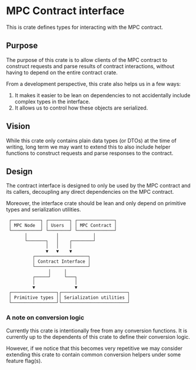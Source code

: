 # MPC Contract interface
This is crate defines types for interacting with the MPC contract.

## Purpose
The purpose of this crate is to allow clients of the MPC contract
to construct requests and parse results of contract interactions,
without having to depend on the entire contract crate.

From a development perspective, this crate also helps us in a few ways:

1. It makes it easier to be lean on dependencies to not accidentally include complex types in the interface.
2. It allows us to control how these objects are serialized.

## Vision
While this crate only contains plain data types (or DTOs) at the time of writing,
long term we may want to extend this to also include helper functions to construct
requests and parse responses to the contract.

## Design
The contract interface is designed to only be used by the MPC contract
and its callers, decoupling any direct dependencies on the MPC contract.

Moreover, the interface crate should be lean and only depend on primitive
types and serialization utilities.

```text
 ┌───────────┐ ┌────────┐ ┌──────────────┐
 │ MPC Node  │ │ Users  │ │ MPC Contract │
 └───────────┘ └────────┘ └──────────────┘
       │           │             │
       └───────┐   │    ┌────────┘
               │   │    │
               ▼   ▼    ▼
          ┌────────────────────┐
          │ Contract Interface │
          └────────────────────┘
                │     │
          ┌─────┘     └───┐
          │               │
          ▼               ▼
 ┌─────────────────┐┌─────────────────────────┐
 │ Primitive types ││ Serialization utilities │
 └─────────────────┘└─────────────────────────┘
```

### A note on conversion logic
Currently this crate is intentionally free from any conversion
functions. It is currently up to the dependents of this crate
to define their conversion logic.

However, if we notice that this becomes very repetitive we
may consider extending this crate to contain common conversion helpers
under some feature flag(s).
